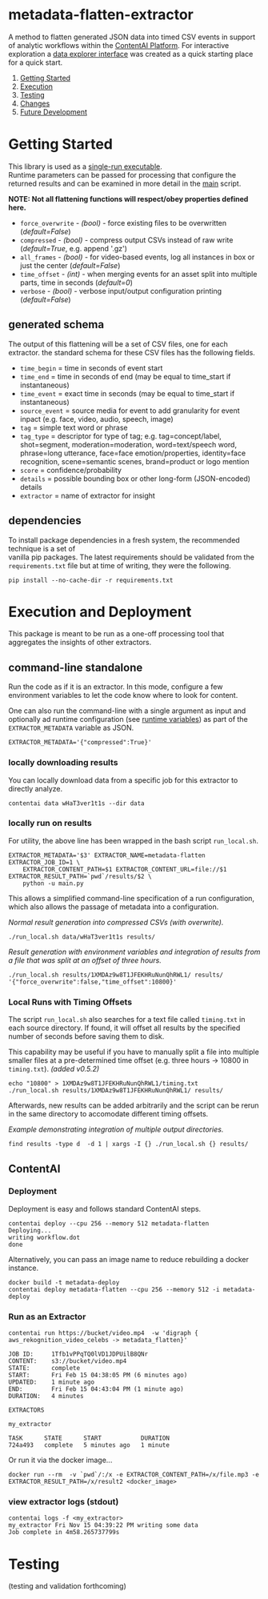 # metadata-flatten-extractor

A method to flatten generated JSON data into timed CSV events in support of analytic 
workflows within the [ContentAI Platform](https://www.contentai.io). For interactive
exploration a [data explorer interface](application.md) was created as a quick starting place for a quick start.

1. [Getting Started](#getting-started)
2. [Execution](#execution-and-deployment)
3. [Testing](#testing)
4. [Changes](CHANGES.md)
4. [Future Development](#future-development)

# Getting Started

This library is used as a [single-run executable](#contentai-standalone).  
Runtime parameters can be passed
for processing that configure the returned results and can be examined in more detail 
in the [main](main.py) script.  

**NOTE: Not all flattening functions will respect/obey properties defined here.**

* `force_overwrite` - *(bool)* - force existing files to be overwritten (*default=False*)
* `compressed` - *(bool)* - compress output CSVs instead of raw write (*default=True*, e.g. append '.gz')
* `all_frames` - *(bool)* - for video-based events, log all instances in box or just the center (*default=False*)
* `time_offset` - *(int)* - when merging events for an asset split into multiple parts, time in seconds (*default=0*)
* `verbose` - *(bool)* - verbose input/output configuration printing (*default=False*)


## generated schema

The output of this flattening will be a set of CSV files, one for each extractor.  the standard
schema for these CSV files has the following fields.

* `time_begin` = time in seconds of event start
* `time_end` = time in seconds of end (may be equal to time_start if instantaneous)
* `time_event` = exact time in seconds (may be equal to time_start if instantaneous)
* `source_event` =  source media for event to add granularity for event inpact (e.g. face, video, audio, speech, image)
* `tag` = simple text word or phrase
* `tag_type` = descriptor for type of tag; e.g. tag=concept/label, shot=segment, moderation=moderation, word=text/speech word, phrase=long utterance, face=face emotion/properties, identity=face recognition, scene=semantic scenes, brand=product or logo mention
* `score` = confidence/probability
* `details` = possible bounding box or other long-form (JSON-encoded) details
* `extractor` = name of extractor for insight

## dependencies

To install package dependencies in a fresh system, the recommended technique is a set of  
vanilla pip packages.  The latest requirements should be validated from the `requirements.txt` file
but at time of writing, they were the following.

```shell 
pip install --no-cache-dir -r requirements.txt 
```

# Execution and Deployment
This package is meant to be run as a one-off processing tool that aggregates the insights of other extractors.

## command-line standalone

Run the code as if it is an extractor.  In this mode, configure a few environment variables
to let the code know where to look for content.

One can also run the command-line with a single argument as input and optionally ad runtime
configuration (see [runtime variables](#getting-started)) as part 
of the `EXTRACTOR_METADATA` variable as JSON.   

```shell
EXTRACTOR_METADATA='{"compressed":True}'
```

### locally downloading results

You can locally download data from a specific job for this extractor to directly analyze.

```shell
contentai data wHaT3ver1t1s --dir data
```

### locally run on results

For utility, the above line has been wrapped in the bash script `run_local.sh`.

```shell
EXTRACTOR_METADATA='$3' EXTRACTOR_NAME=metadata-flatten EXTRACTOR_JOB_ID=1 \
    EXTRACTOR_CONTENT_PATH=$1 EXTRACTOR_CONTENT_URL=file://$1 EXTRACTOR_RESULT_PATH=`pwd`/results/$2 \
    python -u main.py
```

This allows a simplified command-line specification of a run configuration, which also allows the passage of metadata into a configuration.

*Normal result generation into compressed CSVs (with overwrite).*

```shell
./run_local.sh data/wHaT3ver1t1s results/
```

*Result generation with environment variables and integration of results from a file that was split at an offset of three hours.*
 
```shell
./run_local.sh results/1XMDAz9w8T1JFEKHRuNunQhRWL1/ results/ '{"force_overwrite":false,"time_offset":10800}'
```

### Local Runs with Timing Offsets

The script `run_local.sh` also searches for a text file called `timing.txt` in each source directory.  If found, it will offset all results by the specified number of seconds before saving them to disk.

This capability may be useful if you have to manually split a file into multiple smaller files at a pre-determined time offset (e.g. three hours -> 10800 in `timing.txt`).   *(added v0.5.2)*

```shell
echo "10800" > 1XMDAz9w8T1JFEKHRuNunQhRWL1/timing.txt
./run_local.sh results/1XMDAz9w8T1JFEKHRuNunQhRWL1/ results/
```

Afterwards, new results can be added arbitrarily and the script can be rerun in the same directory to accomodate different timing offsets.

*Example demonstrating integration of multiple output directories.*

```shell
find results -type d  -d 1 | xargs -I {} ./run_local.sh {} results/
```

## ContentAI 

### Deployment

Deployment is easy and follows standard ContentAI steps.

```shell
contentai deploy --cpu 256 --memory 512 metadata-flatten
Deploying...
writing workflow.dot
done
```

Alternatively, you can pass an image name to reduce rebuilding a docker instance.

```shell
docker build -t metadata-deploy
contentai deploy metadata-flatten --cpu 256 --memory 512 -i metadata-deploy
```

### Run as an Extractor


```shell
contentai run https://bucket/video.mp4  -w 'digraph { aws_rekognition_video_celebs -> metadata_flatten}'

JOB ID:     1Tfb1vPPqTQ0lVD1JDPUilB8QNr
CONTENT:    s3://bucket/video.mp4
STATE:      complete
START:      Fri Feb 15 04:38:05 PM (6 minutes ago)
UPDATED:    1 minute ago
END:        Fri Feb 15 04:43:04 PM (1 minute ago)
DURATION:   4 minutes 

EXTRACTORS

my_extractor

TASK      STATE      START           DURATION
724a493   complete   5 minutes ago   1 minute 
```


Or run it via the docker image...
```
docker run --rm  -v `pwd`/:/x -e EXTRACTOR_CONTENT_PATH=/x/file.mp3 -e EXTRACTOR_RESULT_PATH=/x/result2 <docker_image>
```

### view extractor logs (stdout)

```shell
contentai logs -f <my_extractor>
my_extractor Fri Nov 15 04:39:22 PM writing some data
Job complete in 4m58.265737799s
```

# Testing

(testing and validation forthcoming)
